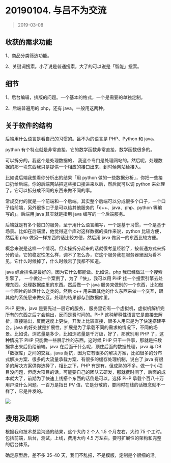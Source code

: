 # 20190104. 与吕不为交流
> 2019-03-08

## 收获的需求功能

1、商品分类筛选功能。

2、关键词搜索。小了说是普通搜索，大了的可以说是「智能」搜索。

## 细节

1、后台编辑，排版的问题。一个基本的格式，一个是需要的单独定制。

2、后端普遍用的 php，还有 java，一般用这两种。

## 关于软件的结构

后端用什么语言是看自己的习惯的。吕不为的语言是 PHP、Python 和 java。

python 有个特点就是非常直接，它的数学函数非常直接，数学函数很多的。

可以拆分的。我这个是处理数据的， 我这个专门是处理网站的。然后呢，处理数据的那一块东西我只是提供一个相应的接口出来，到时候网站给接入。

比如说后端我想看你分析出的结果「用 python 做的一些数据分析」，你把一些接口扔给后端。你的后端网站把这些接口接进来以后，然后就可以调 python 来处理了。它可以拆分成不同的东西来做不同的事。

常规交付的就是一个前端和一个后端。其实整个后端可以分成很多个口子，一个口子给前端，另外很多口子是可以给其他服务的「c++、java、php、python 等编写的」。后端用 java 其实就是指用 java 编写的一个后端服务。

后端就是有多个接口的服务，至于用什么语言编写，一个是基于习惯，一个是基于场景。比如在后端里，他觉得这个库对这样数据的操作来说，python 比较方便，然后用 php 做另一样东西的话比较方便，然后用 java 做另一的东西比较方便。

概念来说是这样一个情况。但实操拆分起来的话就很考量经验了，按普通方式来拆分的话，它的稳定性怎么样，调不了怎么办，它这个服务我在服务器里因为看不见，它什么时候掉了，什么时候宕了我都不知道。

java 综合排名是最好的，因为它什么都能做。比如说，php 我已经做过一个搜索引擎了， 一个做过一个案例了，为了「快」，我可以用 PHP 挂一个搜索引擎去处理东西，处理数据库里的东西。然后做一个 java 服务来做别的一个东西，比如做一个图片的处理什么之类的。然后 c++ 用来跟其他的什么东西来做一个交互，跟其他的系统层来做交互。处理的结果都存到数据库里。

PHP 更快，java 是要先过一层它的服务， 服务里它有一个虚拟机，虚拟机解析完所有的东西之后才会输出，反而是费时间的。PHP 这种解释性语言它是直接去解析，直接输出，反而速度上更快，开发上比较直接，很多人用它是为了快速搭建平台。java 的好处就是扩展性，扩展是为了承载不同的需求的情况下，不同的场景。比如说，浏览量是多少，比如浏览量是千万级，好了，那就别用 PHP 了，这种情况下 PHP 只能做一些展示性的东西，这时候 PHP 只干一件事，那就是把数据拿出来后仍给前端。java 在后面干什么呢，顶住后面的数据处理，java 与 DB「数据库」之间的交互，java 耐抗，因为它有很多的解决方案，比如很多的分布式解决方案、很多的大流量承载方案、有很多的缓存处理机制，说白了 java 有很多的解决方案供你选择了，相比之下，PHP 有是有，但成熟的不多。做一个小项目没问题，但庞大项目的话，可能要自己的团队去研发，那就费时间了，后面的成本就大了，前期为了快速上线搭个东西的话倒是可以。选择 PHP 承载个百八十万用户没什么问题。一百万是指日 PV 值，它是分散的，要同时在线的话概念就不一样了，它是并发的。

![](https://raw.githubusercontent.com/dalong0514/selfstudy/master/图片链接/计算机/2019001.PNG)

## 费用及周期

根据我和技术总监沟通的结果，这个大约 2 个人 1.5 个月左右，大约 75 个工时。包括前端，后台，测试，上线，费用大约 4.5 万左右。要可扩展性的架构和完整的后台体系。

确定原型后，差不多 35-40 天，我们不乱报，不是模版，定制是个很细的活。




